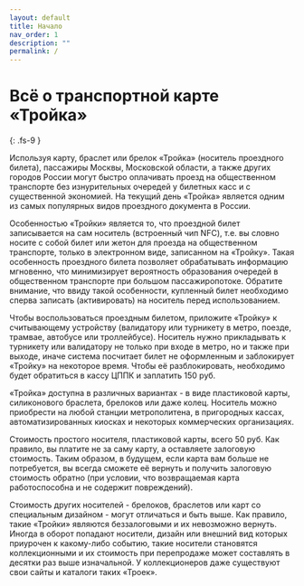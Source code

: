 ```yaml
---
layout: default
title: Начало
nav_order: 1
description: ""
permalink: /
---
```


# Всё о транспортной карте «Тройка»
{: .fs-9 }

Используя карту, браслет или брелок «Тройка» (носитель проездного билета), пассажиры Москвы,
Московской области, а также других городов России могут быстро оплачивать проезд на общественном транспорте
без изнурительных очередей у билетных касс и с существенной экономией. На текущий день «Тройка» является одним
из самых популярных видов проездного документа в России.

Особенностью «Тройки» является то, что проездной билет записывается на сам носитель (встроенный чип NFC), т.е. вы
словно носите с собой билет или жетон для проезда на общественном транспорте, только в электронном виде, записанном
на «Тройку». Такая особенность проездного билета позволяет обрабатывать информацию мгновенно, что минимизирует
вероятность образования очередей в общественном транспорте при большом пассажиропотоке. Обратите внимание, что
ввиду такой особенности, купленный билет необходимо сперва записать (активировать) на носитель перед использованием.

Чтобы воспользоваться проездным билетом, приложите «Тройку» к считывающему устройству (валидатору или турникету в метро,
поезде, трамвае, автобусе или троллейбусе). Носитель нужно прикладывать к турникету или валидатору не только при входе
в метро, но и также при выходе, иначе система посчитает билет не оформленным и заблокирует «Тройку» на некоторое время.
Чтобы её разблокировать, необходимо будет обратиться в кассу ЦППК и заплатить 150 руб.

«Тройка» доступна в различных вариантах - в виде пластиковой карты, силиконового браслета, брелоков или даже колец.
Носитель можно приобрести на любой станции метрополитена, в пригородных кассах, автоматизированных киосках и некоторых
коммерческих организациях. 

Стоимость простого носителя, пластиковой карты, всего 50 руб. Как правило, вы платите не за саму карту, а
оставляете залоговую стоимость. Таким образом, в будущем, если карта вам больше не потребуется, вы всегда сможете
её вернуть и получить залоговую стоимость обратно (при условии, что возвращаемая карта работоспособна и не содержит
повреждений).

Стоимость других носителей - брелоков, браслетов или карт со специальным дизайном - могут отличаться и быть выше.
Как правило, такие «Тройки» являются беззалоговыми и их невозможно вернуть. Иногда в оборот попадают носители,
дизайн или внешний вид которых приурочен к какому-либо событию, такие носители становятся  коллекционными и их
стоимость при перепродаже может составлять в десятки раз выше изначальной. У коллекционеров даже существуют свои
сайты и каталоги таких «Троек».

